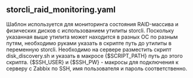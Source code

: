 ## storcli_raid_monitoring.yaml
Шаблон используется для мониторинга состояния RAID-массива и физических дисков с использованием утилиты storcli.
Поскольку указанная выше утилита может находится в разных ОС по разным путям, необходимо руками указать в скрипте путь до утилиты в переменную storcli.
Необходимо на сервере разместить скрипт disk_discovery.sh и указать в макросе {$SCRIPT_PATH} путь до этого скрипта.
{$SSH_USER} и {$SSH_PW} - макросы для подключения к серверу с Zabbix по SSH, имя пользователя и пароль соответственно.
